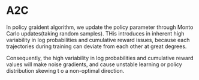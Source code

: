 # A2C 

In policy graident algorithm, we update the policy parameter through Monto Carlo updates(taking random samples). THis introduces in inherent high variability in log probabilities and cumulative reward issues, because each trajectories during training can deviate from each other at great degrees.

Consequently, the high variability in log probabilities and cumulative reward values will make noise gradients, and cause unstable learning or policy distribution skewing t o a non-optimal direction.



